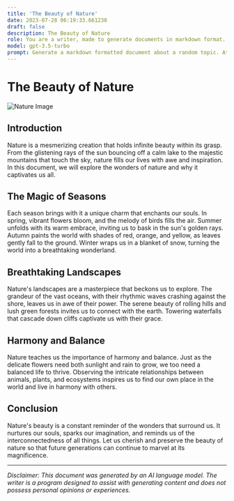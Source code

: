 ```yaml
---
title: 'The Beauty of Nature'
date: 2023-07-28 06:19:33.661238
draft: false
description: The Beauty of Nature
role: You are a writer, made to generate documents in markdown format. It is very important that all of the documents you generate are in valid markdown format.
model: gpt-3.5-turbo
prompt: Generate a markdown formatted document about a random topic. At the bottom, include a disclaimer explaining that the document was generated by you. The first line of the document should be the title. Make sure that the entire document is in proper markdown format, using a mix of various tags to make the document visually appealing.
---
```


# The Beauty of Nature

![Nature Image](https://www.example.com/nature.jpg)

## Introduction

Nature is a mesmerizing creation that holds infinite beauty within its grasp. From the glistening rays of the sun bouncing off a calm lake to the majestic mountains that touch the sky, nature fills our lives with awe and inspiration. In this document, we will explore the wonders of nature and why it captivates us all.

## The Magic of Seasons

Each season brings with it a unique charm that enchants our souls. In spring, vibrant flowers bloom, and the melody of birds fills the air. Summer unfolds with its warm embrace, inviting us to bask in the sun's golden rays. Autumn paints the world with shades of red, orange, and yellow, as leaves gently fall to the ground. Winter wraps us in a blanket of snow, turning the world into a breathtaking wonderland.

## Breathtaking Landscapes

Nature's landscapes are a masterpiece that beckons us to explore. The grandeur of the vast oceans, with their rhythmic waves crashing against the shore, leaves us in awe of their power. The serene beauty of rolling hills and lush green forests invites us to connect with the earth. Towering waterfalls that cascade down cliffs captivate us with their grace.

## Harmony and Balance

Nature teaches us the importance of harmony and balance. Just as the delicate flowers need both sunlight and rain to grow, we too need a balanced life to thrive. Observing the intricate relationships between animals, plants, and ecosystems inspires us to find our own place in the world and live in harmony with others.

## Conclusion

Nature's beauty is a constant reminder of the wonders that surround us. It nurtures our souls, sparks our imagination, and reminds us of the interconnectedness of all things. Let us cherish and preserve the beauty of nature so that future generations can continue to marvel at its magnificence.

---

*Disclaimer: This document was generated by an AI language model. The writer is a program designed to assist with generating content and does not possess personal opinions or experiences.*